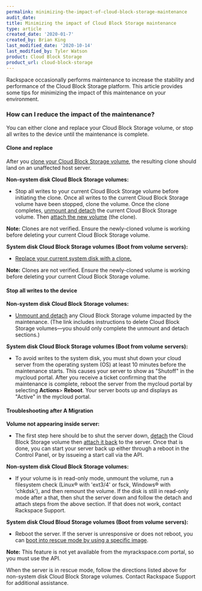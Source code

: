 ```yaml
---
permalink: minimizing-the-impact-of-cloud-block-storage-maintenance
audit_date:
title: Minimizing the impact of Cloud Block Storage maintenance
type: article
created_date: '2020-01-7'
created_by: Brian King
last_modified_date: '2020-10-14'
last_modified_by: Tyler Watson
product: Cloud Block Storage
product_url: cloud-block-storage
---
```


Rackspace occasionally performs maintenance to increase the stability
and performance of the Cloud Block Storage platform. This article provides
some tips for minimizing the impact of this maintenance on your environment.

###  How can I reduce the impact of the maintenance?

You can either clone and replace your Cloud Block Storage volume, or stop all writes to the device until the maintenance is complete.

#### Clone and replace

After you [clone your Cloud Block Storage volume](https://support.rackspace.com/how-to/create-a-clone-of-a-cloud-block-storage-volume/), the resulting clone should land on an unaffected host server.

**Non-system disk Cloud Block Storage volumes:**

- Stop all writes to your current Cloud Block Storage volume before initiating the clone. Once all writes to the current Cloud Block Storage volume have been stopped, clone the volume. Once the clone completes, [unmount and detach](https://support.rackspace.com/how-to/detach-and-delete-cloud-block-storage-volumes/) the current Cloud Block Storage volume. Then [attach the new volume](https://support.rackspace.com/how-to/create-and-attach-a-cloud-block-storage-volume/) (the clone).

**Note:** Clones are not verified. Ensure the newly-cloned volume is working before deleting your current Cloud Block Storage volume.

**System disk Cloud Block Storage volumes (Boot from volume servers):**

- [Replace your current system disk with a clone.](https://support.rackspace.com/how-to/increase-size-of-cloud-boot-from-volume-server-system-disk/)

**Note:** Clones are not verified. Ensure the newly-cloned volume is working before deleting your current Cloud Block Storage volume.

#### Stop all writes to the device

**Non-system disk Cloud Block Storage volumes:**

- [Unmount and detach](https://support.rackspace.com/how-to/detach-and-delete-cloud-block-storage-volumes/) any Cloud Block Storage volume impacted by the maintenance. (The link includes instructions to delete Cloud Block Storage volumes&mdash;you should only complete the unmount and detach sections.)

**System disk Cloud Block Storage volumes (Boot from volume servers):**

- To avoid writes to the system disk, you must shut down your cloud server from the operating system (OS) at least 10 minutes before the maintenance starts. This causes your server to show as "Shutoff"  in the mycloud portal. After you receive a ticket confirming that the maintenance is complete, reboot the server from the mycloud portal by selecting **Actions**> **Reboot**. Your server boots up and displays as "Active" in the mycloud portal.

#### Troubleshooting after A Migration

**Volume not appearing inside server:**

- The first step here should be to shut the server down, [detach](https://support.rackspace.com/how-to/detach-and-delete-cloud-block-storage-volumes/) the Cloud Block Storage volume then [attach it back](https://support.rackspace.com/how-to/create-and-attach-a-cloud-block-storage-volume/) to the server. Once that is done, you can start your server back up either through a reboot in the Control Panel, or by issueing a start call via the API. 

**Non-system disk Cloud Block Storage volumes:**

- If your volume is in read-only mode, unmount the volume, run a filesystem check
(Linux&reg; with 'ext3/4' or fsck, Windows&reg; with 'chkdsk'), and then remount the volume. If the disk is still in read-only mode after a that, then shut the server down and follow the detach and attach steps from the above section. If that does not work, contact Rackspace Support.

**System disk Cloud Bloud Storage volumes (Boot from volume servers):**

- Reboot the server. If the server is unresponsive or does not reboot, you can [boot
into rescue mode by using a specific image](https://developer.rackspace.com/docs/cloud-servers/v2/api-reference/svr-basic-operations/#rescue-specified-server).

**Note:** This feature is not yet available from the myrackspace.com portal, so you must use the API.

When the server is in rescue mode, follow the directions listed above for non-system disk Cloud Block Storage  volumes. Contact Rackspace Support for additional assistance.
